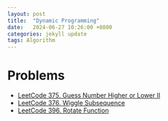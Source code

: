 ```yaml
---
layout: post
title:  "Dynamic Programming"
date:   2024-06-27 10:26:00 +0800
categories: jekyll update
tags: Algorithm
---
```


# Problems
- [LeetCode 375. Guess Number Higher or Lower II](https://owenrrr.github.io/jekyll/update/LeetCode-375/)
- [LeetCode 376. Wiggle Subsequence](https://owenrrr.github.io/jekyll/update/LeetCode-376/)
- [LeetCode 396. Rotate Function](https://owenrrr.github.io/jekyll/update/LeetCode-396/)
